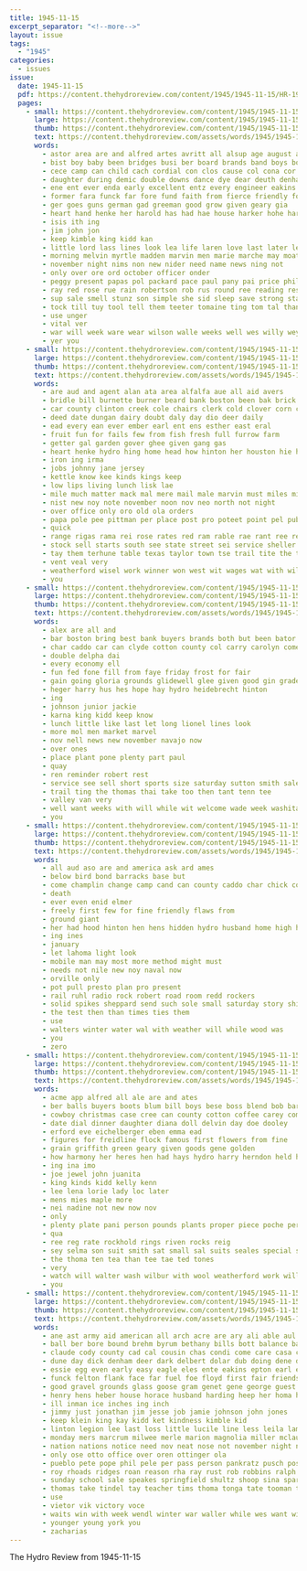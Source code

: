 ```yaml
---
title: 1945-11-15
excerpt_separator: "<!--more-->"
layout: issue
tags:
  - "1945"
categories:
  - issues
issue:
  date: 1945-11-15
  pdf: https://content.thehydroreview.com/content/1945/1945-11-15/HR-1945-11-15.pdf
  pages:
    - small: https://content.thehydroreview.com/content/1945/1945-11-15/small/HR-1945-11-15-01.jpg
      large: https://content.thehydroreview.com/content/1945/1945-11-15/large/HR-1945-11-15-01.jpg
      thumb: https://content.thehydroreview.com/content/1945/1945-11-15/thumbnails/HR-1945-11-15-01.jpg
      text: https://content.thehydroreview.com/assets/words/1945/1945-11-15/HR-1945-11-15-01.txt
      words:
        - astor area are and alfred artes avritt all alsup age august ames awe alex aure
        - bist boy baby been bridges busi ber board brands band boys bobby battle bag butler bou best bounds but back baer bal bore bac bright bedi bridge bey
        - cece camp can child cach cordial con clos cause col cona cor cole cording cowboy cross chet chest crail church cody city class center
        - daughter during demic double downs dance dye dear deuth denham day davis december drain duty death dick delice deep darling dave days
        - ene ent ever enda early excellent entz every engineer eakins erie
        - former fara funck far fore fund faith from fierce friendly for frazer frank foot fay fought friday fea faby friends fire
        - ger goes guns german gad greeman good grow given geary gia
        - heart hand henke her harold has had hae house harker hohe harry hed how hope harvey higa helen home hydro hee hey hava him high howard health
        - isis ith ing
        - jim john jon
        - keep kimble king kidd kan
        - little lord lass lines look lea life laren love last later lee lae long lares
        - morning melvin myrtle madden marvin men marie marche may moat mite march mere monday more must mean mins miss marcrum matter mary miller menn made much mar mather minus many mat most
        - november night nims non new nider need name news ning not
        - only over ore ord october officer onder
        - peggy present papas pol packard pace paul pany pai price phillip pledge park person phipps peel pure pankratz pein prue parlin proud poor per
        - ray red rose rue rain robertson rob rus round ree reading rest ren roy rowlands run rolling
        - sup sale smell stunz son simple she sid sleep save strong state sayre stock stella sons second states sweet scrape still set sin salvage seven standing soe see sutton
        - tock till tuy tool tell them teeter tomaine ting tom tal than ten tuan thomas tongue tat teri then tae toll toon too tana the taken
        - use unger
        - vital ver
        - war will week ware wear wilson walle weeks well wes willy wey willard wild warn worthy word wayne way wee wie worth with wink went was
        - yer you
    - small: https://content.thehydroreview.com/content/1945/1945-11-15/small/HR-1945-11-15-02.jpg
      large: https://content.thehydroreview.com/content/1945/1945-11-15/large/HR-1945-11-15-02.jpg
      thumb: https://content.thehydroreview.com/content/1945/1945-11-15/thumbnails/HR-1945-11-15-02.jpg
      text: https://content.thehydroreview.com/assets/words/1945/1945-11-15/HR-1945-11-15-02.txt
      words:
        - are aud and agent alan ata area alfalfa aue all aid avers
        - bridle bill burnette burner beard bank boston been bak brick better bales breeding but brown
        - car county clinton creek cole chairs clerk cold clover corn caddo chance col cost citizen cutting colony congress capi cattle christmas christ calm
        - deed date dungan dairy doubt daly day dio deer daily
        - ead every ean ever ember earl ent ens esther east eral
        - fruit fun for fails few from fish fresh full furrow farm
        - getter gal garden gover ghee given gang gas
        - heart henke hydro hing home head how hinton her houston hie has horse hay had herndon harrow helen hays
        - iron ing irma
        - jobs johnny jane jersey
        - kettle know kee kinds kings keep
        - low lips living lunch lisk lae
        - mile much matter mack mal mere mail male marvin must miles mins more mee miss march made man middle milk
        - nist new noy note november noon nov neo north not night
        - over office only oro old ola orders
        - papa pole pee pittman per place post pro poteet point pel public pare
        - quick
        - range rigas rama rei rose rates red ram rable rae rant ree register rees row ruby rye radio reite record rise room
        - stock sell starts south see state street sei service sheller second saas side seo suit sow states sare sad stinnett set special saturday stove sunday sua seed sweet sale sund soi such shoats send
        - tay them terhune table texas taylor town tse trail tite the trailer times tha tank than tin then terpening
        - vent veal very
        - weatherford wisel work winner won west wit wages wat with will wire washington war wise wood wagon water
        - you
    - small: https://content.thehydroreview.com/content/1945/1945-11-15/small/HR-1945-11-15-03.jpg
      large: https://content.thehydroreview.com/content/1945/1945-11-15/large/HR-1945-11-15-03.jpg
      thumb: https://content.thehydroreview.com/content/1945/1945-11-15/thumbnails/HR-1945-11-15-03.jpg
      text: https://content.thehydroreview.com/assets/words/1945/1945-11-15/HR-1945-11-15-03.txt
      words:
        - alex are all and
        - bar boston bring best bank buyers brands both but been bator boll
        - char caddo car can clyde cotton county col carry carolyn come
        - double delpha dai
        - every economy ell
        - fun fed fone fill from faye friday frost for fair
        - gain going gloria grounds glidewell glee given good gin grade
        - heger harry hus hes hope hay hydro heidebrecht hinton
        - ing
        - johnson junior jackie
        - karna king kidd keep know
        - lunch little like last let long lionel lines look
        - more mol men market marvel
        - nov nell news new november navajo now
        - over ones
        - place plant pone plenty part paul
        - quay
        - ren reminder robert rest
        - service see sell short sports size saturday sutton smith sale speed shall
        - trail ting the thomas thai take too then tant tenn tee
        - valley van very
        - well want weeks with will while wit welcome wade week washita
        - you
    - small: https://content.thehydroreview.com/content/1945/1945-11-15/small/HR-1945-11-15-04.jpg
      large: https://content.thehydroreview.com/content/1945/1945-11-15/large/HR-1945-11-15-04.jpg
      thumb: https://content.thehydroreview.com/content/1945/1945-11-15/thumbnails/HR-1945-11-15-04.jpg
      text: https://content.thehydroreview.com/assets/words/1945/1945-11-15/HR-1945-11-15-04.txt
      words:
        - all aud aso are and america ask ard ames
        - below bird bond barracks base but
        - come champlin change camp cand can county caddo char chick cold car culling cause
        - death
        - ever even enid elmer
        - freely first few for fine friendly flaws from
        - ground giant
        - her had hood hinton hen hens hidden hydro husband home high hughes hansen
        - ing ines
        - january
        - let lahoma light look
        - mobile man may most more method might must
        - needs not nile new noy naval now
        - orville only
        - pot pull presto plan pro present
        - rail ruhl radio rock robert road room redd rockers
        - solid spikes sheppard send such sole small saturday story ship sir service sky station state smith steel store
        - the test then than times ties them
        - use
        - walters winter water wal with weather will while wood was
        - you
        - zero
    - small: https://content.thehydroreview.com/content/1945/1945-11-15/small/HR-1945-11-15-05.jpg
      large: https://content.thehydroreview.com/content/1945/1945-11-15/large/HR-1945-11-15-05.jpg
      thumb: https://content.thehydroreview.com/content/1945/1945-11-15/thumbnails/HR-1945-11-15-05.jpg
      text: https://content.thehydroreview.com/assets/words/1945/1945-11-15/HR-1945-11-15-05.txt
      words:
        - acme app alfred all ale are and ates
        - ber balls buyers boots blum bill boys bese boss blend bob barrows better bradley
        - cowboy christmas case cree can county cotton coffee carey company carl caddo
        - date dial dinner daughter diana doll delvin day doe dooley
        - erford eve eichelberger eben emma ead
        - figures for freidline flock famous first flowers from fine
        - grain griffith green geary given goods gene golden
        - how harmony her heres hen had hays hydro harry herndon held hatfield half hens home
        - ing ina imo
        - joe jewel john juanita
        - king kinds kidd kelly kenn
        - lee lena lorie lady loc later
        - mens mies maple more
        - nei nadine not new now nov
        - only
        - plenty plate pani person pounds plants proper piece poche per pair peat
        - qua
        - ree reg rate rockhold rings riven rocks reig
        - sey selma son suit smith sat small sal suits seales special susie shae such styles sale store shall see still spencer
        - the thoma ten tea than tee tae ted tones
        - very
        - watch will walter wash wilbur with wool weatherford work willard wheel word wide warren
        - you
    - small: https://content.thehydroreview.com/content/1945/1945-11-15/small/HR-1945-11-15-06.jpg
      large: https://content.thehydroreview.com/content/1945/1945-11-15/large/HR-1945-11-15-06.jpg
      thumb: https://content.thehydroreview.com/content/1945/1945-11-15/thumbnails/HR-1945-11-15-06.jpg
      text: https://content.thehydroreview.com/assets/words/1945/1945-11-15/HR-1945-11-15-06.txt
      words:
        - ane ast army aid american all arch acre are ary ali able aul and agra america agent
        - ball ber bore bound brehm byrum bethany bills bott balance back boys burkhalter billy bank bonds black bei bet bold but buy beat beach brad benny bands bring barrymore band bastar been barney belt bottom
        - claude cody county cad cal cousin chas condi come care casa cope cox came colony cord cowboy collins crail caddo claflin cali car canute camp couch clark course court city chair card coop crissman cashier creek coney chest christian
        - dune day dick denham deer dark delbert dolar dub doing dene daughter davis dewey down dance date deremer
        - essie egg even early easy eagle eles ente eakins epton earl est eda eva every
        - funck felton flank face far fuel foe floyd first fair friends found former fron falk frank from free fell fund farm flowers for forse
        - good gravel grounds glass goose gram genet gene george guest gloria gee griffin grand gibbs
        - henry hens heber house horace husband harding heep her homa hosey hensley hair hang hee ham houk herman hydro hart hes has harris haven hunting hatfield high had home horse heart hen howard haag
        - ill inman ice inches ing inch
        - jimmy just jonathan jim jesse job jamie johnson john jones
        - keep klein king kay kidd ket kindness kimble kid
        - linton legion lee last loss little lucile line less leila lamp leon late loan lynch long lang lite lape logan lionel like life later lydia left
        - monday mers marcrum milwee merle marion magnolia miller mclaughlin missouri many mer money milward miner miss melba men mane more martha mapel marvin most made matter majors marge moening mcwilliams
        - nation nations notice need nov neat nose not november night noel
        - only ose otto office over oren ottinger ola
        - pueblo pete pope phil pele per pass person pankratz pusch post power pound payment pledge poll present pitt part people paul peaks page phillip
        - roy rhoads ridges roan reason rha ray rust rob robbins ralph reber roe rock ready reynolds red robe rich real russell reger
        - sunday school sale speakes springfield shultz shoop sina sparks sil sue state summer she son snow see service sister sad severe som seem start save saturday stay sutton sharon sery still sid spor said springs stunz sell ser
        - thomas take tindel tay teacher tims thoma tonga tate tooman them tote tucker thing trip tee trey tang than till ting town tooth the
        - use
        - vietor vik victory voce
        - waits win with week wendl winter war waller while wes want wit wares went water wright weather well was walter will welfare wat weeks white wish work weit
        - younger young york you
        - zacharias
---
```


The Hydro Review from 1945-11-15

<!--more-->

